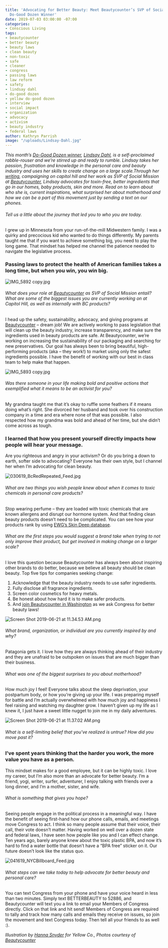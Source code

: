 ```yaml
---
title: 'Advocating for Better Beauty: Meet Beautycounter’s SVP of Social Mission &
  Do-Good Dozen Winner'
date: 2019-07-03 03:00:00 -07:00
categories:
- Conscious Living
tags:
- beautycounter
- better beauty
- beauty laws
- clean beauty
- non-toxic
- safe
- cleaner
- congress
- passing laws
- law reform
- safety
- lindsay dahl
- do-good dozen
- yellow do-good dozen
- interview
- social impact
- organization
- advocacy
- activism
- beauty industry
- federal laws
author: Kathryn Parrish
image: "/uploads/Lindsay-Dahl.jpg"
---
```


_This month’s [Do-Good Dozen winner](https://yellowcollective.lpages.co/do-good-dozen/), [Lindsay Dahl](https://www.instagram.com/beautycounter.hill.nerd/), is a self-proclaimed rabble-rouser and we’re stirred up and ready to rumble. Lindsay takes her passion, frustration and knowledge in the personal care and beauty industry and uses her skills to create change on a large scale.Through her [writing](https://lindsaydahl.com/), campaigning on capitol hill and her work as SVP of Social Mission at [Beautycounter](https://www.beautycounter.com/), Lindsay advocates for toxin-free, better ingredients that go in our homes, baby products, skin and more. Read on to learn about who she is, current inspirations, what surprised her about motherhood and how we can be a part of this movement just by sending a text on our phones._   

###### Tell us a little about the journey that led you to who you are today.

I grew up in Minnesota from your run-of-the-mill Midwestern family. I was a quirky and precocious kid who wanted to do things differently. My parents taught me that if you want to achieve something big, you need to play the long game. That mindset has helped me channel the patience needed to navigate the legislative process. 

### Passing laws to protect the health of American families takes a long time, but when you win, you win big.    

![IMG_5892 copy.jpg](/uploads/IMG_5892%20copy.jpg)

###### What does your role at [Beautycounter](https://www.beautycounter.com/) as SVP of Social Mission entail? What are some of the biggest issues you are currently working on at Capitol Hill, as well as internally with BC products? 

I head up the safety, sustainability, advocacy, and giving programs at [Beautycounter](https://www.beautycounter.com/) – dream job! We are actively working to pass legislation that will clean up the beauty industry, increase transparency, and make sure the ingredients used in beauty products are safe. At Beautycounter, we’re working on increasing the sustainability of our packaging and searching for new preservatives. Our goal has always been to bring beautiful, high-performing products (aka – they work!) to market using only the safest ingredients possible. I have the benefit of working with our best in class team to help make that happen. 

![IMG_5893 copy.jpg](/uploads/IMG_5893%20copy.jpg)

###### Was there someone in your life making bold and positive actions that exemplified what it means to be an activist for you? 

My grandma taught me that it’s okay to ruffle some feathers if it means doing what’s right. She divorced her husband and took over his construction company in a time and era where none of that was possible. I also respected how my grandma was bold and ahead of her time, but she didn’t come across as tough. 

### I learned that how you present yourself directly impacts how people will hear your message. 

Are you righteous and angry in your activism? Or do you bring a down to earth, softer side to advocating? Everyone has their own style, but I channel her when I’m advocating for clean beauty. 

![030619_BcRedRepeated_Feed.jpg](/uploads/030619_BcRedRepeated_Feed.jpg)

###### What are two things you wish people knew about when it comes to toxic chemicals in personal care products? 

Stop wearing perfume – they are loaded with toxic chemicals that are known allergens and disrupt our hormone system. And that finding clean beauty products doesn’t need to be complicated. You can see how your products rank by using [EWG’s Skin Deep database](https://www.ewg.org/skindeep/). 

###### What are the first steps you would suggest a brand take when trying to not only improve their product, but get involved in making change on a larger scale? 

I love this question because Beautycounter has always been about inspiring other brands to do better, because we believe all beauty should be clean beauty. Top five tips for companies seeking change: 

1. Acknowledge that the beauty industry needs to use safer ingredients.
2. Fully disclose all fragrance ingredients.
3. Screen color cosmetics for heavy metals.
4. Be honest about how hard it is to make safer products.
5. And [join Beautycounter in Washington](https://www.beautycounter.com/advocacy) as we ask Congress for better beauty laws! 

![Screen Shot 2019-06-21 at 11.34.53 AM.png](/uploads/Screen%20Shot%202019-06-21%20at%2011.34.53%20AM.png)

###### What brand, organization, or individual are you currently inspired by and why?

Patagonia gets it. I love how they are always thinking ahead of their industry and they are unafraid to be outspoken on issues that are much bigger than their business. 

###### What was one of the biggest surprises to you about motherhood? 

How much joy I feel! Everyone talks about the sleep deprivation, your postpartum body, or how you’re giving up your life. I was preparing myself for battle and I’m actually overwhelmed with how much joy and happiness I feel raising and watching my daughter grow. I haven’t given up my life as I knew it, I just have a sweet little nugget to join me in my daily adventures.  

![Screen Shot 2019-06-21 at 11.37.02 AM.png](/uploads/Screen%20Shot%202019-06-21%20at%2011.37.02%20AM.png)

###### What is a self-limiting belief that you've realized is untrue? How did you move past it?

### I’ve spent years thinking that the harder you work, the more value you have as a person. 

This mindset makes for a good employee, but it can be highly toxic. I love my career, but I’m also more than an advocate for better beauty. I’m a friend, yogi, writer, surfer, adventurer, I enjoy talking with friends over a long dinner, and I’m a mother, sister, and wife. 

###### What is something that gives you hope? 

Seeing people engage in the political process in a meaningful way. I have the benefit of seeing first-hand how our phone calls, emails, and meetings move Congress to act. I think so many people assume that their voice, their call, their vote doesn’t matter. Having worked on well over a dozen state and federal laws, I have seen how people like you and I can effect change. Ten years ago, barely anyone knew about the toxic plastic BPA, and now it’s hard to find a water bottle that doesn’t have a “BPA free” sticker on it. Our future doesn’t look like the status quo. 

![041619_NYCBillboard_Feed.jpg](/uploads/041619_NYCBillboard_Feed.jpg)

###### What steps can we take today to help advocate for better beauty and personal care?

You can text Congress from your phone and have your voice heard in less than two minutes. Simply text BETTERBEAUTY to 52886, and Beautycounter will text you a link to email your Members of Congress directly. Click on that link and hit send! Members of Congress are required to tally and track how many calls and emails they receive on issues, so join the movement and text Congress today. Then tell all your friends to as well :).

_Illustration by [Hanna Snyder](http://hancreative.co/) for Yellow Co., Photos courtesy of [Beautycounter](https://www.beautycounter.com/)_